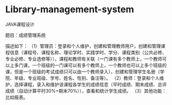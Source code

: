 # Library-management-system
JAVA课程设计

题目：成绩管理系统

描述如下：
（1）管理员：登录和个人维护，创建和管理教师用户，创建和管理课程信息（课程号、课程名称、理论学时、实践学时、学分、课程类别（公共必修、专业必修、专业选修等）），课程和教师有关联（一门课有多个教师上，一个教师可以上多门课，一个班级的一门课可以有多个教师上，一个教师也可以上多个班级的课，但是一个班级的考试成绩只可以由一个教师录入），创建和管理学生名册（学院、年级、专业班级、学号、姓名、性别、备注等）。
（2）教师：登录和个人维护，选择课程，录入和维护该课程各学生的成绩信息（平时成绩、期末成绩、总评成绩（自动计算平时30%+期末70%）），查看和统计学生成绩。
（3）其他功能：比如报表。
